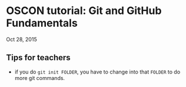 # OSCON tutorial: Git and GitHub Fundamentals
Oct 28, 2015

## Tips for teachers
* if you do `git init FOLDER`, you have to change into that `FOLDER` to do more git commands.
